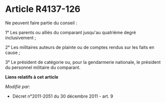 # Article R4137-126

Ne peuvent faire partie du conseil :

1° Les parents ou alliés du comparant jusqu'au quatrième degré inclusivement ;

2° Les militaires auteurs de plainte ou de comptes rendus sur les faits en cause ;

3° Le président de catégorie ou, pour la gendarmerie nationale, le président du personnel militaire du comparant.

**Liens relatifs à cet article**

_Modifié par_:

  - Décret n°2011-2051 du 30 décembre 2011 - art. 9
